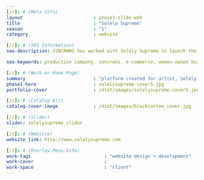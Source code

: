 ```yaml
---
[//]: # (Meta Info)
layout                          : phase1-slide-web
title 					        : "Solely Supreme"
season				            : "1"
category 						: website

[//]: # (SEO Information)
seo-description: SVNCRWNS has worked with Solely Supreme to launch the artist platform sharing their story, their products, and their work as a visual artist.

seo-keywords: production company, svncrwns, e-commerce, women-owned businesses, creative team, consulting, business operations, launch my brand, manage my brand, photography, videography, special projects

[//]: # (Work on Home Page)
summary                         : "platform created for artist, Solely Supreme, to market him as an artist &mdash; a place to showcase his art, take orders for commission and advertise his product shop"
phase1-hero                     : solelysupreme-cover5.jpg
portfolio-cover 				: /dist/images/solelysupreme-cover5.jpg

[//]: # (Catalog All)
catalog-cover-image				: /dist/images/blackcotton_cover.jpg

[//]: # (Slider)
slider: solelysupreme_slider

[//]: # (Website)
website_link: http://www.solelysupreme.com

[//]: # (Overlay Menu Info)
work-tags 							: "website design + development"
work-cover							:
work-space 							: "client"
---
```

